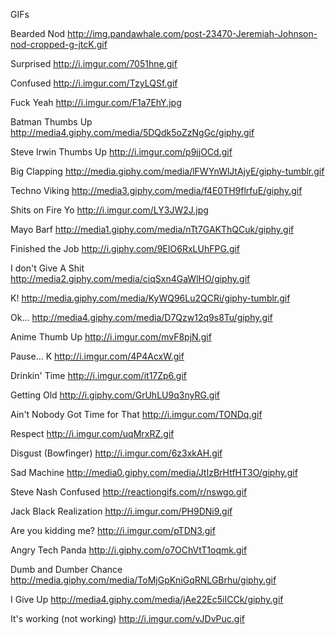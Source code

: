 GIFs

Bearded Nod
http://img.pandawhale.com/post-23470-Jeremiah-Johnson-nod-cropped-g-jtcK.gif

Surprised
http://i.imgur.com/7051hne.gif

Confused
http://i.imgur.com/TzyLQSf.gif

Fuck Yeah
http://i.imgur.com/F1a7EhY.jpg

Batman Thumbs Up
http://media4.giphy.com/media/5DQdk5oZzNgGc/giphy.gif

Steve Irwin Thumbs Up
http://i.imgur.com/p9jjOCd.gif

Big Clapping
http://media.giphy.com/media/lFWYnWlJtAjyE/giphy-tumblr.gif

Techno Viking
http://media3.giphy.com/media/f4E0TH9flrfuE/giphy.gif

Shits on Fire Yo
http://i.imgur.com/LY3JW2J.jpg

Mayo Barf
http://media1.giphy.com/media/nTt7GAKThQCuk/giphy.gif

Finished the Job
http://i.giphy.com/9EIO6RxLUhFPG.gif

I don't Give A Shit
http://media2.giphy.com/media/ciqSxn4GaWlHO/giphy.gif

K!
http://media.giphy.com/media/KyWQ96Lu2QCRi/giphy-tumblr.gif

Ok...
http://media4.giphy.com/media/D7Qzw12q9s8Tu/giphy.gif

Anime Thumb Up
http://i.imgur.com/mvF8pjN.gif

Pause... K
http://i.imgur.com/4P4AcxW.gif

Drinkin' Time
http://i.imgur.com/it17Zp6.gif

Getting Old
http://i.giphy.com/GrUhLU9q3nyRG.gif

Ain't Nobody Got Time for That
http://i.imgur.com/TONDq.gif

Respect
http://i.imgur.com/uqMrxRZ.gif

Disgust (Bowfinger)
http://i.imgur.com/6z3xkAH.gif

Sad Machine
http://media0.giphy.com/media/JtIzBrHtfHT3O/giphy.gif

Steve Nash Confused
http://reactiongifs.com/r/nswgo.gif

Jack Black Realization
http://i.imgur.com/PH9DNi9.gif

Are you kidding me?
http://i.imgur.com/pTDN3.gif

Angry Tech Panda
http://i.giphy.com/o7OChVtT1oqmk.gif

Dumb and Dumber Chance
http://media.giphy.com/media/ToMjGpKniGqRNLGBrhu/giphy.gif

I Give Up
http://media4.giphy.com/media/jAe22Ec5iICCk/giphy.gif

It's working (not working)
http://i.imgur.com/vJDvPuc.gif

